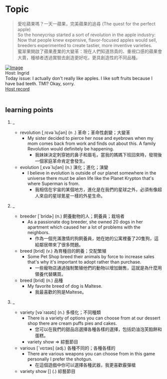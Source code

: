 # Topic

> 愛吃蘋果嗎？一天一蘋果，完美蘋果的追尋 (The quest for the perfect apple) <br>
> So the honeycrisp started a sort of revolution in the apple industry: Now that people knew expensive, flavor-focused apples would sell, breeders experimented to create tastier, more inventive varieties. <br>
> 蜜翠果開啟了蘋果產業的大變革：現在人們知道昂貴的、重視口感的蘋果會大賣，種植者透過實驗去創造更好吃，更具創造性的不同品種。 <br>

[![Image](https://cdn.voicetube.com/assets/thumbnails/JXRxdgivnic.jpg)](https://www.youtube.com/embed/JXRxdgivnic?rel=0&showinfo=0&cc_load_policy=0&controls=1&autoplay=1&iv_load_policy=3&playsinline=1&wmode=transparent&start=124&end=139&enablejsapi=1&origin=https://tw.voicetube.com&widgetid=1)<br>
Host: Ingrid
<br>Today issue: I actually don't really like apples. I like soft fruits because I have bad teeth. TMI? Okay, sorry.
<br>
[Host record](https://cdn.voicetube.com/tmp/everyday_records/ingrid.wang_vt_50297/2921.mp3)
<br><br>
## learning points
1. _
	* revolution [͵rɛvəˋluʃən] (n .) 革命；革命性劇變；大變革
        - My sister decided to pierce her nose and eyebrows when my mom comes back from work and finds out about this. A family Revolution would definitely be happening.
            + 我妹妹決定刺穿她的鼻子和眉毛，當我的媽媽下班回來時，發現後一個家庭革命肯定會發生。
	* evolution [͵ɛvəˋluʃən] (n.) 演化；進化；演變
        - I believe in evolution is outside of our planet somewhere in the universe there must be alien life like the Planet Krypton that's where Superman is from.
            + 我相信在宇宙的某個地方，進化是在我們的星球之外，必須有像超人來自的星球氪星一樣的外星生命。

2. _
	* breeder [ˋbridɚ] (n.) 飼養動物的人；飼養員；栽培者
        - As a passionate dog breeder, she owned 20 dogs in her apartment which caused her a lot of problems with the neighbors.
            + 作為一個充滿激情的狗飼養員，她在她的公寓裡養了20隻狗，這給鄰居帶來了很多問題。
	* breed [brid] (v.) 為育種目的飼養；交配繁殖
        - Some Pet Shop breed their animals by force to increase sales that's why it's important to adopt rather than purchase.
            + 一些寵物店通過強制繁殖他們的動物以增加銷售，這就是為什麼用領養代替購買。
	* breed [brid] (n.) 品種
        - My favorite breed of dog is Maltese.
            + 我最喜歡的狗是Maltese。

3. _
	* variety [vəˋraɪətɪ] (n.) 多樣化；不同種類
        - There is a variety of options you can choose from at our dessert shop there are cream puffs pies and cakes.
            + 您可以在我們的甜品店選擇各種各樣的選擇，包括奶油泡芙餡餅和蛋糕。
        - variety show => 綜藝節目
	* various [ˋvɛrɪəs] (adj.) 各種不同的；各種各樣的
        - There are various weapons you can choose from in this game personally I prefer the shotgun.
            + 在這個遊戲中你可以選擇各種武器，我更喜歡霰彈槍
	* variety show [] (.) 綜藝節目
